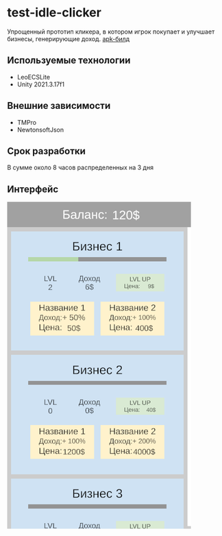 # test-idle-clicker #
Упрощенный прототип кликера, в котором игрок покупает и улучшает бизнесы, генерирующие доход.
[apk-билд](https://drive.google.com/file/d/1DOmpVSXi25GnGfucC3L-yJcTs0M_Pkji/view?usp=sharing)

## Используемые технологии ##
- LeoECSLite
- Unity 2021.3.17f1

## Внешние зависимости ##
- TMPro
- NewtonsoftJson

## Срок разработки ##
В сумме около 8 часов распределенных на 3 дня

## Интерфейс ##
![Интерфейс](./ExampleImages/Interface.png)